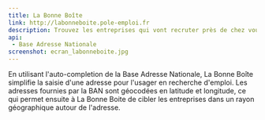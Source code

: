 ```yaml
---
title: La Bonne Boîte
link: http://labonneboite.pole-emploi.fr
description: Trouvez les entreprises qui vont recruter près de chez vous
api:
 - Base Adresse Nationale
screenshot: ecran_labonneboite.jpg
---
```


En utilisant l'auto-completion de la Base Adresse Nationale, La Bonne Boîte simplifie la saisie d'une adresse pour l'usager en recherche d'emploi. Les adresses fournies par la BAN sont géocodées en latitude et longitude, ce qui permet ensuite à La Bonne Boite de cibler les entreprises dans un rayon géographique autour de l'adresse.
